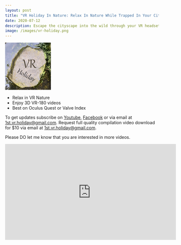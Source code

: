 ```yaml
---
layout: post
title: "VR Holiday In Nature: Relax In Nature While Trapped In Your City"
date: 2020-07-12
description: Escape the cityscape into the wild through your VR headset. Subscribe and download VR180 3D holiday.
image: /images/vr-holiday.png
---
```


<img alt="VR Holiday In Nature" style="width: 150px" src="/images/vr-holiday.png">


- Relax in VR Nature
- Enjoy 3D VR-180 videos
- Best on Oculus Quest or Valve Index

To get updates subscribe on [Youtube](https://www.youtube.com/channel/UCjf_1x7cTEX1vIB6_Ymav2A), [Facebook](https://www.facebook.com/1st.vr.holiday/) or via email at <a href="mailto:1st.vr.holiday@gmail.com">1st.vr.holiday@gmail.com</a>.
Request full quality compilation video download for $10 via email at <a href="mailto:1st.vr.holiday@gmail.com">1st.vr.holiday@gmail.com</a>.

Please DO let me know that you are interested in more videos.

<iframe width="560" height="315" src="https://www.youtube.com/embed/videoseries?list=PLmCqVhOYDc5yXFMzhj0wtxmoeyGO7yzwl" frameborder="0" allow="accelerometer; autoplay; encrypted-media; gyroscope; picture-in-picture" allowfullscreen></iframe>


